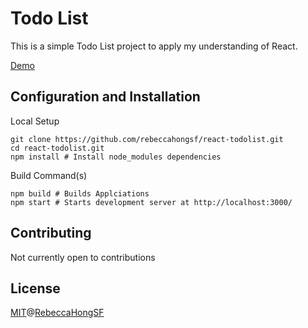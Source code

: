 # Todo List
This is a simple Todo List project to apply my understanding of React.

[Demo](https://rebeccahong.me/react-todolist/)

## Configuration and Installation
Local Setup
```
git clone https://github.com/rebeccahongsf/react-todolist.git
cd react-todolist.git
npm install # Install node_modules dependencies
```

Build Command(s)
```
npm build # Builds Applciations
npm start # Starts development server at http://localhost:3000/
```

## Contributing
Not currently open to contributions


## License
[MIT](https://choosealicense.com/licenses/mit/)@[RebeccaHongSF](https://rebeccahong.me)

